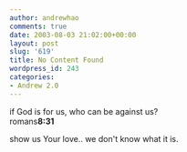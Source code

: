 ```yaml
---
author: andrewhao
comments: true
date: 2003-08-03 21:02:00+00:00
layout: post
slug: '619'
title: No Content Found
wordpress_id: 243
categories:
- Andrew 2.0
---
```


if God is for us, who can be against us?  
romans**8:31**




show us Your love.. we don't know what it is.
